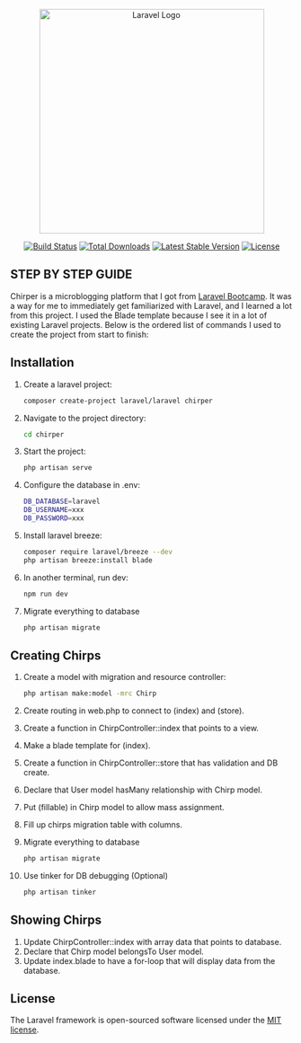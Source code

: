 <p align="center"><a href="https://laravel.com" target="_blank"><img src="https://raw.githubusercontent.com/laravel/art/master/logo-lockup/5%20SVG/2%20CMYK/1%20Full%20Color/laravel-logolockup-cmyk-red.svg" width="400" alt="Laravel Logo"></a></p>

<p align="center">
<a href="https://github.com/laravel/framework/actions"><img src="https://github.com/laravel/framework/workflows/tests/badge.svg" alt="Build Status"></a>
<a href="https://packagist.org/packages/laravel/framework"><img src="https://img.shields.io/packagist/dt/laravel/framework" alt="Total Downloads"></a>
<a href="https://packagist.org/packages/laravel/framework"><img src="https://img.shields.io/packagist/v/laravel/framework" alt="Latest Stable Version"></a>
<a href="https://packagist.org/packages/laravel/framework"><img src="https://img.shields.io/packagist/l/laravel/framework" alt="License"></a>
</p>

## STEP BY STEP GUIDE

Chirper is a microblogging platform that I got from [Laravel Bootcamp](https://bootcamp.laravel.com/). It was a way for me to immediately get familiarized with Laravel, and I learned a lot from this project. I used the Blade template because I see it in a lot of existing Laravel projects. Below is the ordered list of commands I used to create the project from start to finish:

## Installation

1. Create a laravel project:
      ```bash
      composer create-project laravel/laravel chirper

2. Navigate to the project directory:
      ```bash
      cd chirper

3. Start the project:
      ```bash
      php artisan serve

4. Configure the database in .env:
      ```bash
      DB_DATABASE=laravel
      DB_USERNAME=xxx
      DB_PASSWORD=xxx

5. Install laravel breeze:
      ```bash
      composer require laravel/breeze --dev
      php artisan breeze:install blade

6. In another terminal, run dev:
      ```bash
      npm run dev

7. Migrate everything to database
      ```bash
      php artisan migrate

## Creating Chirps

1. Create a model with migration and resource controller:
      ```bash
      php artisan make:model -mrc Chirp

2. Create routing in web.php to connect to (index) and (store).
3. Create a function in ChirpController::index that points to a view.
4. Make a blade template for (index). 
5. Create a function in ChirpController::store that has validation and DB create.
6. Declare that User model hasMany relationship with Chirp model.
7. Put (fillable) in Chirp model to allow mass assignment.
8. Fill up chirps migration table with columns.

9. Migrate everything to database
      ```bash
      php artisan migrate

10. Use tinker for DB debugging (Optional)
      ```bash
      php artisan tinker

## Showing Chirps

1. Update ChirpController::index with array data that points to database.
2. Declare that Chirp model belongsTo User model.
3. Update index.blade to have a for-loop that will display data from the database.

## License

The Laravel framework is open-sourced software licensed under the [MIT license](https://opensource.org/licenses/MIT).
